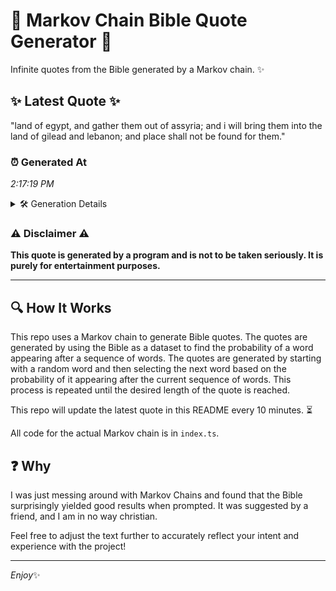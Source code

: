 # 📖 Markov Chain Bible Quote Generator 📖

Infinite quotes from the Bible generated by a Markov chain. ✨

## ✨ Latest Quote ✨
"land of egypt, and gather them out of assyria; and i will bring them into the land of gilead and lebanon; and place shall not be found for them."

### ⏰ Generated At
*2:17:19 PM*

<details>
    <summary>🛠️ Generation Details</summary>
    <p>
        <strong>🌱 Seed:</strong> land<br>
        <strong>🔄 Iterations:</strong> 28<br>
        <strong>📜 Context History:</strong><br>[ land ]: of<br>[ land, of ]: egypt,<br>[ land, of, egypt, ]: and<br>[ land, of, egypt,, and ]: gather<br>[ land, of, egypt,, and, gather ]: them<br>[ land, of, egypt,, and, gather, them ]: out<br>[ of, egypt,, and, gather, them, out ]: of<br>[ egypt,, and, gather, them, out, of ]: assyria;<br>[ and, gather, them, out, of, assyria; ]: and<br>[ gather, them, out, of, assyria;, and ]: i<br>[ them, out, of, assyria;, and, i ]: will<br>[ out, of, assyria;, and, i, will ]: bring<br>[ of, assyria;, and, i, will, bring ]: them<br>[ assyria;, and, i, will, bring, them ]: into<br>[ and, i, will, bring, them, into ]: the<br>[ i, will, bring, them, into, the ]: land<br>[ will, bring, them, into, the, land ]: of<br>[ bring, them, into, the, land, of ]: gilead<br>[ them, into, the, land, of, gilead ]: and<br>[ into, the, land, of, gilead, and ]: lebanon;<br>[ the, land, of, gilead, and, lebanon; ]: and<br>[ land, of, gilead, and, lebanon;, and ]: place<br>[ of, gilead, and, lebanon;, and, place ]: shall<br>[ gilead, and, lebanon;, and, place, shall ]: not<br>[ and, lebanon;, and, place, shall, not ]: be<br>[ lebanon;, and, place, shall, not, be ]: found<br>[ and, place, shall, not, be, found ]: for<br>[ place, shall, not, be, found, for ]: them.<br>
    </p>
</details>

### ⚠️ Disclaimer ⚠️
**This quote is generated by a program and is not to be taken seriously. It is purely for entertainment purposes.**

---

## 🔍 How It Works

This repo uses a Markov chain to generate Bible quotes. The quotes are generated by using the Bible as a dataset to find the probability of a word appearing after a sequence of words. The quotes are generated by starting with a random word and then selecting the next word based on the probability of it appearing after the current sequence of words. This process is repeated until the desired length of the quote is reached.

This repo will update the latest quote in this README every 10 minutes. ⏳

All code for the actual Markov chain is in `index.ts`.

## ❓ Why

I was just messing around with Markov Chains and found that the Bible surprisingly yielded good results when prompted. 
It was suggested by a friend, and I am in no way christian.

Feel free to adjust the text further to accurately reflect your intent and experience with the project!

---

*Enjoy*✨
